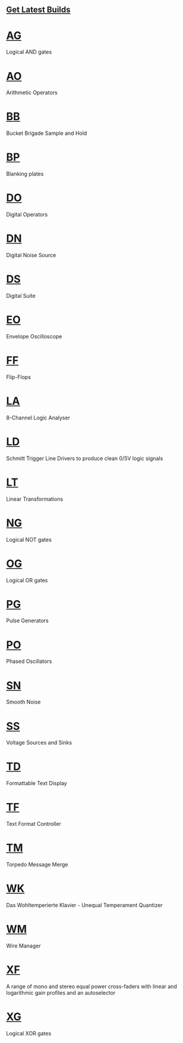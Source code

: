 ## [Get Latest Builds](https://github.com/david-c14/SubmarineFree/releases/tag/v0.6.7)

# [AG](AG.md)
Logical AND gates

# [AO](AO.md)
Arithmetic Operators

# [BB](BB.md)
Bucket Brigade Sample and Hold

# [BP](BP.md)
Blanking plates

# [DO](DO.md)
Digital Operators

# [DN](DN.md)
Digital Noise Source

# [DS](DS.md)
Digital Suite

# [EO](EO.md)
Envelope Oscilloscope

# [FF](FF.md)
Flip-Flops

# [LA](LA.md)
8-Channel Logic Analyser

# [LD](LD.md)
Schmitt Trigger Line Drivers to produce clean 0/5V logic signals

# [LT](LT.md)
Linear Transformations

# [NG](NG.md)
Logical NOT gates

# [OG](OG.md)
Logical OR gates

# [PG](PG.md)
Pulse Generators
 
# [PO](PO.md)
Phased Oscillators

# [SN](SN.md)
Smooth Noise

# [SS](SS.md)
Voltage Sources and Sinks

# [TD](TD.md)
Formattable Text Display

# [TF](TF.md)
Text Format Controller

# [TM](TM.md)
Torpedo Message Merge

# [WK](WK.md)
Das Wohltemperierte Klavier - Unequal Temperament Quantizer

# [WM](WM.md)
Wire Manager

# [XF](XF.md)
A range of mono and stereo equal power cross-faders with linear and logarithmic gain profiles and an autoselector

# [XG](XG.md)
Logical XOR gates


